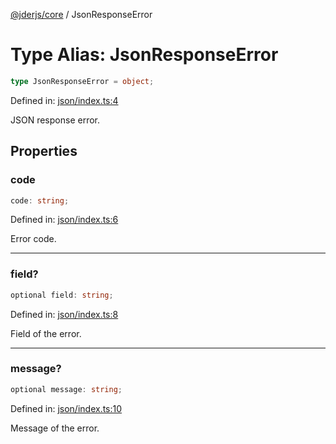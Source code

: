 [@jderjs/core](../README.md) / JsonResponseError

# Type Alias: JsonResponseError

```ts
type JsonResponseError = object;
```

Defined in: [json/index.ts:4](https://github.com/jder-std/core.js/blob/8f752d1679b827b4deb2cd21184bd81491ea8d2c/package/src/response/json/index.ts#L4)

JSON response error.

## Properties

### code

```ts
code: string;
```

Defined in: [json/index.ts:6](https://github.com/jder-std/core.js/blob/8f752d1679b827b4deb2cd21184bd81491ea8d2c/package/src/response/json/index.ts#L6)

Error code.

***

### field?

```ts
optional field: string;
```

Defined in: [json/index.ts:8](https://github.com/jder-std/core.js/blob/8f752d1679b827b4deb2cd21184bd81491ea8d2c/package/src/response/json/index.ts#L8)

Field of the error.

***

### message?

```ts
optional message: string;
```

Defined in: [json/index.ts:10](https://github.com/jder-std/core.js/blob/8f752d1679b827b4deb2cd21184bd81491ea8d2c/package/src/response/json/index.ts#L10)

Message of the error.
